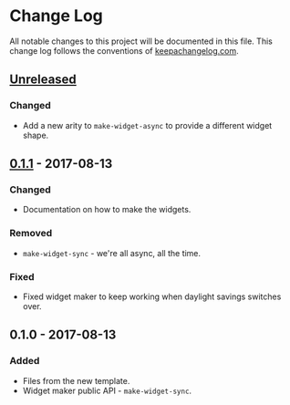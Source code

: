 # Change Log
All notable changes to this project will be documented in this file. This change log follows the conventions of [keepachangelog.com](http://keepachangelog.com/).

## [Unreleased]
### Changed
- Add a new arity to `make-widget-async` to provide a different widget shape.

## [0.1.1] - 2017-08-13
### Changed
- Documentation on how to make the widgets.

### Removed
- `make-widget-sync` - we're all async, all the time.

### Fixed
- Fixed widget maker to keep working when daylight savings switches over.

## 0.1.0 - 2017-08-13
### Added
- Files from the new template.
- Widget maker public API - `make-widget-sync`.

[Unreleased]: https://github.com/your-name/phoenix/compare/0.1.1...HEAD
[0.1.1]: https://github.com/your-name/phoenix/compare/0.1.0...0.1.1
